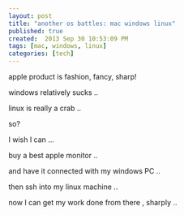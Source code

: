 ```yaml
---
layout: post
title: "another os battles: mac windows linux"
published: true
created:  2013 Sep 30 10:53:09 PM
tags: [mac, windows, linux]
categories: [tech]
---
```


apple product is fashion, fancy, sharp!

windows relatively sucks ..

linux is really a crab ..

so? 

I wish I can ... 

buy a best apple monitor ..

and have it connected with my windows PC ..

then ssh into my linux machine ..

now I can get my work done from there , sharply ..


